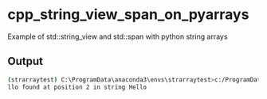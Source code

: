 # cpp_string_view_span_on_pyarrays

Example of std::string_view and std::span with python string arrays


## Output 

```sh 
(strarraytest) C:\ProgramData\anaconda3\envs\strarraytest>c:/ProgramData/anaconda3/envs/strarraytest/python.exe c:/ProgramData/anaconda3/envs/strarraytest/strarraytest.py
llo found at position 2 in string Hello
```